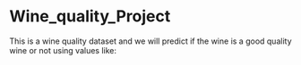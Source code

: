 # Wine_quality_Project
This is a wine quality dataset and we will predict if the wine is a good quality wine or not using values like:
